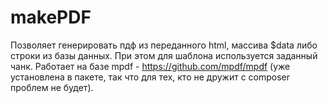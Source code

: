 # makePDF
Позволяет генерировать пдф из переданного html, массива $data либо строки из базы данных. При этом для шаблона используется заданный чанк.
Работает на базе mpdf - https://github.com/mpdf/mpdf (уже установлена в пакете, так что для тех, кто не дружит с composer проблем не будет).


